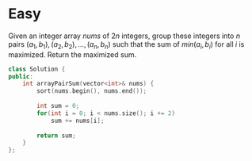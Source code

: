 # Easy

Given an integer array $nums$ of $2n$ integers, group these integers into $n$ pairs $(a_1, b_1), (a_2, b_2), \dots, (a_n, b_n)$ such that the sum of $min(a_i, b_i)$ for all $i$ is maximized. Return the maximized sum.

```cpp
class Solution {
public:
    int arrayPairSum(vector<int>& nums) {
        sort(nums.begin(), nums.end());
        
        int sum = 0;
        for(int i = 0; i < nums.size(); i += 2)
            sum += nums[i];
        
        return sum; 
    }
};
```
